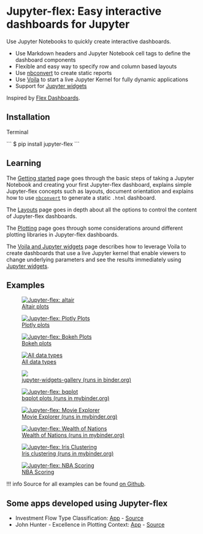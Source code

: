 # Jupyter-flex: Easy interactive dashboards for Jupyter

Use Jupyter Notebooks to quickly create interactive dashboards.

-   Use Markdown headers and Jupyter Notebook cell tags to define the dashboard components
-   Flexible and easy way to specify row and column based layouts
-   Use [nbconvert](https://nbconvert.readthedocs.io/en/latest/) to create static reports
-   Use [Voila](https://github.com/voila-dashboards/voila) to start a live
    Jupyter Kernel for fully dynamic applications
-   Support for [Jupyter widgets](https://ipywidgets.readthedocs.io/en/latest/)

Inspired by [Flex Dashboards](https://rmarkdown.rstudio.com/flexdashboard/).

## Installation

<p class="code-header">Terminal</p>
```
$ pip install jupyter-flex
```

## Learning

The [Getting started](/getting-started) page goes through the basic steps of
taking a Jupyter Notebook and creating your first Jupyter-flex dashboard,
explains simple Jupyter-flex concepts such as layouts, document orientation and
explains how to use [`nbconvert`](https://nbconvert.readthedocs.io/en/latest/)
to generate a static `.html` dashboard.

The [Layouts](/layouts) page goes in depth about all the options to control the
content of Jupyter-flex dashboards.

The [Plotting](/plotting) page goes through some considerations around different
plotting libraries in Jupyter-flex dashboards.

The [Voila and Jupyter widgets](/voila-widgets/) page describes how to leverage
Voila to create dashboards that use a live Jupyter kernel that enable viewers to
change underlying parameters and see the results immediately using
[Jupyter widgets](https://ipywidgets.readthedocs.io/).

## Examples

<div class="image-grid">
  <a class="image-card" href="/examples/altair.html">
    <figure>
      <img src="/assets/img/screenshots/plots/altair.png" alt="Jupyter-flex: altair">
      <figcaption>Altair plots</figcaption>
    </figure>
  </a>

  <a class="image-card" href="/examples/plotly.html">
    <figure>
      <img src="/assets/img/screenshots/plots/plotly.png" alt="Jupyter-flex: Plotly Plots">
      <figcaption>Plotly plots</figcaption>
    </figure>
  </a>

  <a class="image-card" href="/examples/bokeh.html">
    <figure>
      <img src="/assets/img/screenshots/plots/bokeh.png" alt="Jupyter-flex: Bokeh Plots">
      <figcaption>Bokeh plots</figcaption>
    </figure>
  </a>

  <a class="image-card" href="/examples/data-types.html">
    <figure>
      <img src="/assets/img/screenshots/demos/data-types.png" alt="All data types">
      <figcaption>All data types</figcaption>
    </figure>
  </a>

  <a class="image-card" href="https://mybinder.org/v2/gh/danielfrg/jupyter-flex/master?urlpath=%2Fvoila%2Frender%2Fexamples%2Fwidgets%widgets-gallery.ipynb">
    <figure>
      <img src="/assets/img/screenshots/widgets/widgets-gallery.png">
      <figcaption>jupyter-widgets-gallery (runs in binder.org)</figcaption>
    </figure>
  </a>

  <a class="image-card" href="https://mybinder.org/v2/gh/danielfrg/jupyter-flex/master?urlpath=%2Fvoila%2Frender%2Fexamples%2Fplots%2Fbqplot.ipynb">
    <figure>
      <img src="/assets/img/screenshots/plots/bqplot.png" alt="Jupyter-flex: bqplot">
      <figcaption>bqplot plots (runs in mybinder.org)</figcaption>
    </figure>
  </a>

  <a class="image-card" href="https://mybinder.org/v2/gh/danielfrg/jupyter-flex/master?urlpath=%2Fvoila%2Frender%2Fexamples%2Fmovie-explorer.ipynb">
    <figure>
      <img src="/assets/img/screenshots/movie-explorer.png" alt="Jupyter-flex: Movie Explorer">
      <figcaption>Movie Explorer (runs in mybinder.org)</figcaption>
    </figure>
  </a>

  <a class="image-card" href="https://mybinder.org/v2/gh/danielfrg/jupyter-flex/master?urlpath=%2Fvoila%2Frender%2Fexamples%2Fwealth-of-nations.ipynb">
    <figure>
      <img src="/assets/img/screenshots/wealth-of-nations.png" alt="Jupyter-flex: Wealth of Nations">
      <figcaption>Wealth of Nations (runs in mybinder.org)</figcaption>
    </figure>
  </a>

  <a class="image-card" href="https://mybinder.org/v2/gh/danielfrg/jupyter-flex/master?urlpath=%2Fvoila%2Frender%2Fexamples%2Fwealth-of-nations.ipynb">
    <figure>
      <img src="/assets/img/screenshots/iris-clustering.png" alt="Jupyter-flex: Iris Clustering">
      <figcaption>Iris clustering (runs in mybinder.org)</figcaption>
    </figure>
  </a>

  <a class="image-card" href="/examples/nba-scoring.html">
    <figure>
      <img src="/assets/img/screenshots/nba-scoring.png" alt="Jupyter-flex: NBA Scoring">
      <figcaption>NBA Scoring</figcaption>
    </figure>
  </a>
</div>

!!! info
    Source for all examples can be found [on Github](https://github.com/danielfrg/jupyter-flex/tree/master/examples).

## Some apps developed using Jupyter-flex

-  Investment Flow Type Classification: [App](https://flow-classification.herokuapp.com/) - [Source](https://github.com/unkletam/Investment_Flow_Type_Classification)
- John Hunter - Excellence in Plotting Context: [App](https://mybinder.org/v2/gh/sbonaretti/Hunter_viz_2020/master?urlpath=%2Fvoila%2Frender%2Fopen_literature_flex.ipynb) - [Source](https://github.com/sbonaretti/Hunter_viz_2020)

